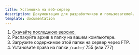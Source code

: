 ```yaml
---
title: Установка на веб-сервер
description: Документация для разработчиков и пользователей.
template: documentation
---
```


1. [Скачайте последнюю версию.](http://morfy.org/download)
2. Распакуйте архив в папку на вашем компьютере.  
3. Загрузите содержимое этой папки на сервер через FTP.  
4. Установите права на папки `/cache/` 755 (или 777)  
